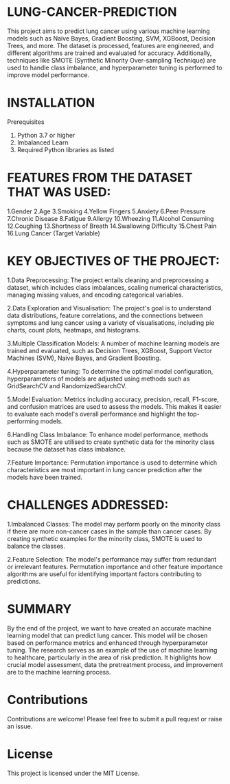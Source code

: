 # LUNG-CANCER-PREDICTION
This project aims to predict lung cancer using various machine learning models such as Naive Bayes, Gradient Boosting, SVM, XGBoost, Decision Trees, and more. The dataset is processed, features are engineered, and different algorithms are trained and evaluated for accuracy. Additionally, techniques like SMOTE (Synthetic Minority Over-sampling Technique) are used to handle class imbalance, and hyperparameter tuning is performed to improve model performance.
# INSTALLATION
Prerequisites
 1.	Python 3.7 or higher
 2.	Imbalanced Learn 
 3.	Required Python libraries as listed
# FEATURES FROM THE DATASET THAT WAS USED:
1.Gender
2.Age
3.Smoking
4.Yellow Fingers
5.Anxiety
6.Peer Pressure
7.Chronic Disease
8.Fatigue
9.Allergy
10.Wheezing
11.Alcohol Consuming
12.Coughing
13.Shortness of Breath
14.Swallowing Difficulty
15.Chest Pain
16.Lung Cancer (Target Variable)

# KEY OBJECTIVES OF THE PROJECT:
 1.Data Preprocessing: The project entails cleaning and preprocessing a dataset, which includes class imbalances, scaling numerical characteristics, managing missing values, and encoding categorical variables.
 
 2.Data Exploration and Visualisation: The project's goal is to understand data distributions, feature correlations, and the connections between symptoms and lung cancer using a variety of visualisations, including pie charts, count plots, heatmaps, and histograms.
 
 3.Multiple Classification Models: A number of machine learning models are trained and evaluated, such as Decision Trees, XGBoost, Support Vector Machines (SVM), Naive Bayes, and Gradient Boosting.
 
 4.Hyperparameter tuning: To determine the optimal model configuration, hyperparameters of models are adjusted using methods such as GridSearchCV and RandomizedSearchCV.
 
 5.Model Evaluation: Metrics including accuracy, precision, recall, F1-score, and confusion matrices are used to assess the models. This makes it easier to evaluate each model's overall performance and highlight the top-performing models.
 
 6.Handling Class Imbalance: To enhance model performance, methods such as SMOTE are utilised to create synthetic data for the minority class because the dataset has class imbalance.
 
 7.Feature Importance: Permutation importance is used to determine which characteristics are most important in lung cancer prediction after the models have been trained.
# CHALLENGES ADDRESSED:
 1.Imbalanced Classes: The model may perform poorly on the minority class if there are more non-cancer cases in the sample than cancer cases. By creating synthetic examples for the minority class, SMOTE is used to balance the classes.
 
 2.Feature Selection: The model's performance may suffer from redundant or irrelevant features. Permutation importance and other feature importance algorithms are useful for identifying important factors contributing to predictions.
# SUMMARY
By the end of the project, we want to have created an accurate machine learning model that can predict lung cancer. This model will be chosen based on performance metrics and enhanced through hyperparameter tuning. The research serves as an example of the use of machine learning to healthcare, particularly in the area of risk prediction. It highlights how crucial model assessment, data the pretreatment process, and improvement are to the machine learning process.
# Contributions
Contributions are welcome! Please feel free to submit a pull request or raise an issue.

# License
This project is licensed under the MIT License.
